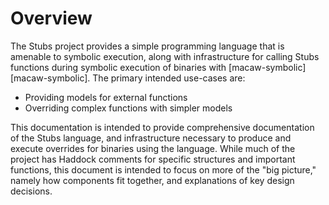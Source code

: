 # Overview

The Stubs project provides a simple programming language that is amenable to symbolic execution, along with infrastructure for calling Stubs functions during symbolic execution of binaries with [macaw-symbolic][macaw-symbolic]. The primary intended use-cases are:

- Providing models for external functions
- Overriding complex functions with simpler models

This documentation is intended to provide comprehensive documentation of the Stubs language, and infrastructure necessary to produce and execute overrides for binaries using the language. While much of the project has Haddock comments for specific structures and important functions, this document is intended to focus on more of the "big picture," namely how components fit together, and explanations of key design decisions. 